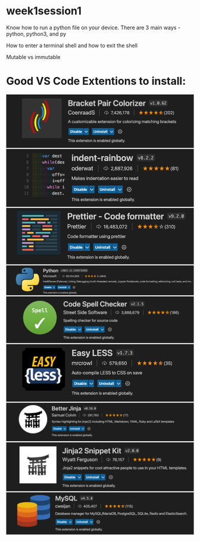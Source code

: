 # week1session1

Know how to run a python file on your device.  There are 3 main ways - python, python3, and py  

How to enter a terminal shell and how to exit the shell

Mutable vs immutable

# Good VS Code Extentions to install:
![](./images/bracketPairColorizer.png)
![](./images/indentRainbow.png)
![](./images/prettierCodeFormatter.png)
![](./images/python.png)
![](./images/codeSpellChecker.png)
![](./images/easyLess.png)
![](./images/betterJinja.png)
![](./images/jinja2SnippetKit.png)
![](./images/mySQL.png)
